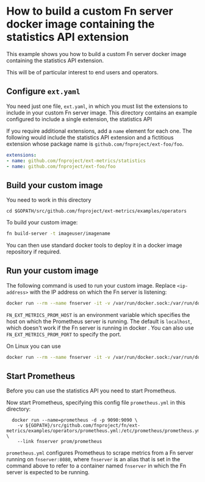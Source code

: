 # How to build a custom Fn server docker image containing the statistics API extension

This example shows you how to build a custom Fn server docker image containing the statistics API extension.

This will be of particular interest to end users and operators.

## Configure `ext.yaml`

You need just one file, `ext.yaml`, in which you must list the extensions to include in your custom Fn server image. 
This directory contains an example configured to include a single extension, the statistics API

If you require additional extensions, add a `name` element for each one.
The following would include the statistics API extension and a fictitious extension whose package name is `github.com/fnproject/ext-foo/foo`.


```yaml
extensions:
- name: github.com/fnproject/ext-metrics/statistics
- name: github.com/fnproject/ext-foo/foo
```

## Build your custom image

You need to work in this directory
```
cd $GOPATH/src/github.com/fnproject/ext-metrics/examples/operators
```

To build your custom image:


```sh
fn build-server -t imageuser/imagename
```

You can then use standard docker tools to deploy it in a docker image repository if required.


## Run your custom image


The following command is used to run your custom image. Replace `<ip-address>` with the IP address on which the Fn server is listening:

```sh
docker run --rm --name fnserver -it -v /var/run/docker.sock:/var/run/docker.sock -v $PWD/data:/app/data -p 8080:8080 -e FN_EXT_METRICS_PROM_HOST=<ip-address> imageuser/imagename
```

`FN_EXT_METRICS_PROM_HOST` is an environment variable which specifies the host on which the Prometheus server is running. 
The default is `localhost`, which doesn't work if the Fn server is running in docker .
You can also use `FN_EXT_METRICS_PROM_PORT` to specify the port.

On Linux you can use
```sh
docker run --rm --name fnserver -it -v /var/run/docker.sock:/var/run/docker.sock -v $PWD/data:/app/data -p 8080:8080 -e FN_EXT_METRICS_PROM_HOST=`route | grep default | awk '{print $2}'` imageuser/imagename
```


## Start Prometheus

Before you can use the statistics API you need to start Prometheus.

Now start Prometheus, specifying this config file `prometheus.yml` in this directory:
```
  docker run --name=prometheus -d -p 9090:9090 \
    -v ${GOPATH}/src/github.com/fnproject/fn/ext-metrics/examples/operators/prometheus.yml:/etc/prometheus/prometheus.yml \
    --link fnserver prom/prometheus
```
`prometheus.yml` configures Prometheus to scrape metrics from a Fn server running on `fnserver:8080`, where `fnserver` is an alias that is set in the command  above to refer to a container named `fnserver` in which the Fn server is expected to be running.

